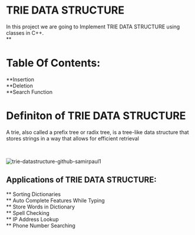 # TRIE DATA STRUCTURE

In this project we are going to Implement TRIE DATA STRUCTURE using classes in C++.
<br>
**<h1>Table Of Contents:</h1>
    **Insertion
    <br>
    **Deletion
    <br>
    **Search Function

<h1>Definiton of TRIE DATA STRUCTURE</h1>
<p>
A trie, also called a prefix tree or radix tree, is a tree-like data structure that stores strings in a way that allows for efficient retrieval</p>
<br>

![trie-datastructure-github-samirpaul1](https://github.com/CybersecurityDSA/trie/assets/143270886/bec5a4fd-7e15-4ef4-b600-dbd9b1e2df33)
<br>
<h2>Applications of TRIE DATA STRUCTURE:</h2>
<p>
    ** Sorting Dictionaries
    <br>
    ** Auto Complete Features While Typing
    <br>
    ** Store Words in Dictionary
    <br>
    ** Spell Checking
    <br>
    ** IP Address Lookup
    <br>
    ** Phone Number Searching
</p>




